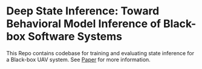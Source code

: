 <h1>Deep State Inference: Toward Behavioral Model Inference of Black-box Software Systems</h1>
This Repo contains codebase for training and evaluating state inference for a Black-box UAV system. See <a href="https://arxiv.org/abs/2101.04948">Paper</a> for more information.
